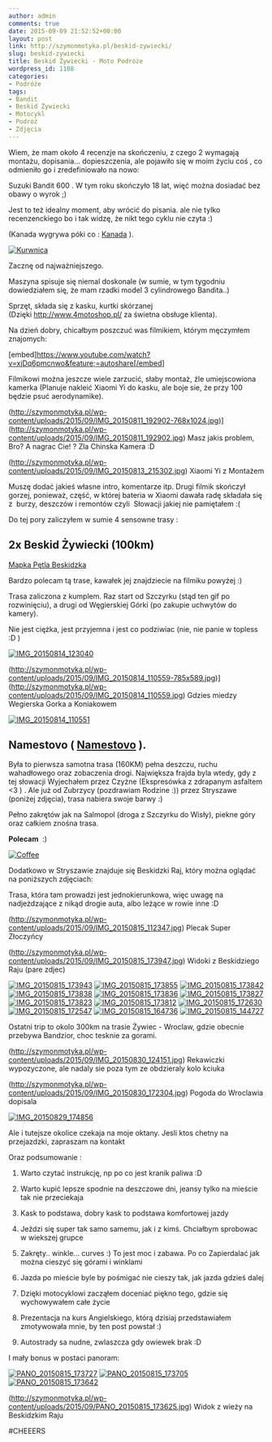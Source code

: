 ```yaml
---
author: admin
comments: true
date: 2015-09-09 21:52:52+00:00
layout: post
link: http://szymonmotyka.pl/beskid-zywiecki/
slug: beskid-zywiecki
title: Beskid Żywiecki - Moto Podróże
wordpress_id: 1108
categories:
- Podróże
tags:
- Bandit
- Beskid Żywiecki
- Motocykl
- Podróż
- Zdjęcia
---
```


Wiem, że mam około 4 recenzje na skończeniu, z czego 2 wymagają montażu, dopisania... dopieszczenia, ale pojawiło się w moim życiu coś , co odmieniło go i zredefiniowało na nowo:

Suzuki Bandit 600 . W tym roku skończyło 18 lat, więć można dosiadać bez obawy o wyrok ;)

Jest to też idealny moment, aby wrócić do pisania. ale nie tylko recenzenckiego bo i tak widzę, że nikt tego cyklu nie czyta :)

(Kanada wygrywa póki co : [Kanada](http://szymonmotyka.pl/canada-trip/) ). <!-- more -->

[![Kurwnica](http://szymonmotyka.pl/wp-content/uploads/2015/09/20150801_150449-ANIMATION.gif)](http://szymonmotyka.pl/wp-content/uploads/2015/09/20150801_150449-ANIMATION.gif)

Zacznę od najważniejszego.

Maszyna spisuje się niemal doskonale (w sumie, w tym tygodniu dowiedziałem się, że mam rzadki model 3 cylindrowego Bandita..)

Sprzęt, składa się z kasku, kurtki skórzanej (Dzięki http://www.4motoshop.pl/ za świetna obsługe klienta).

Na dzień dobry, chicałbym poszczuć was filmikiem, którym męczymłem znajomych:

[embed]https://www.youtube.com/watch?v=xjDq6pmcnwo&feature;=autoshare[/embed]

Filmikowi można jeszcze wiele zarzucić, słaby montaż, źle umiejscowiona kamerka (Planuje nakleić Xiaomi Yi do kasku, ale boje sie, że przy 100 będzie psuć aerodynamike).

(http://szymonmotyka.pl/wp-content/uploads/2015/09/IMG_20150811_192902-768x1024.jpg)](http://szymonmotyka.pl/wp-content/uploads/2015/09/IMG_20150811_192902.jpg) Masz jakis problem, Bro? A nagrac Cie! ? Zla Chinska Kamera :D

(http://szymonmotyka.pl/wp-content/uploads/2015/09/IMG_20150813_215302.jpg) Xiaomi Yi z Montażem

Muszę dodać jakieś własne intro, komentarze itp. Drugi filmik skończył gorzej, ponieważ, część, w której bateria w Xiaomi dawała radę składała się z  burzy, deszczów i remontów czyli  Słowacji jakiej nie pamiętałem :(

Do tej pory zaliczyłem w sumie 4 sensowne trasy :


## 2x Beskid Żywiecki (100km)


[Mapka Pętla Beskidzka ](https://www.google.pl/maps/dir/%C5%BBywiec/Istebna/Wis%C5%82a/Szczyrk/%C5%BBywiec/@49.6217435,18.9586014,11.75z/data=!4m32!4m31!1m5!1m1!1s0x47142623c76da4bb:0x85a9dc5388d3f017!2m2!1d19.1823983!2d49.6912999!1m5!1m1!1s0x47143d756311f999:0x98a3af71f8c88071!2m2!1d18.8935173!2d49.563977!1m5!1m1!1s0x4714180b9104d635:0x6544242885002bc5!2m2!1d18.867739!2d49.6473215!1m5!1m1!1s0x4714218550351941:0xb2002963ac5d023f!2m2!1d19.0235999!2d49.7150006!1m5!1m1!1s0x47142623c76da4bb:0x85a9dc5388d3f017!2m2!1d19.1823983!2d49.6912999!3e0)

Bardzo polecam tą trase, kawałek jej znajdziecie na filmiku powyżej :)

Trasa zaliczona z kumplem. Raz start od Szczyrku (stąd ten gif po rozwinięciu), a drugi od Węgierskiej Górki (po zakupie uchwytów do kamery).

Nie jest ciężka, jest przyjemna i jest co podziwiac (nie, nie panie w topless :D )

[![IMG_20150814_123040](http://szymonmotyka.pl/wp-content/uploads/2015/09/IMG_20150814_123040-785x589.jpg)](http://szymonmotyka.pl/wp-content/uploads/2015/09/IMG_20150814_123040.jpg)

(http://szymonmotyka.pl/wp-content/uploads/2015/09/IMG_20150814_110559-785x589.jpg)](http://szymonmotyka.pl/wp-content/uploads/2015/09/IMG_20150814_110559.jpg) Gdzies miedzy Wegierska Gorka a Koniakowem

[![IMG_20150814_110551](http://szymonmotyka.pl/wp-content/uploads/2015/09/IMG_20150814_110551-785x589.jpg)](http://szymonmotyka.pl/wp-content/uploads/2015/09/IMG_20150814_110551.jpg)


## Namestovo ( [Namestovo](https://www.google.pl/maps/dir/%C5%BBywiec/Korbiel%C3%B3w/Namiest%C3%B3w-N%C3%A1mestovo,+S%C5%82owacja/Chy%C5%BCne/Zubrzyca+Dolna/Hotel+Beskidzki+Raj,+Stryszawa/%C5%BBywiec/@49.4684078,19.4420476,11.5z/data=!4m49!4m48!1m5!1m1!1s0x47142623c76da4bb:0x85a9dc5388d3f017!2m2!1d19.1823983!2d49.6912999!1m5!1m1!1s0x47142d18aab02f65:0x9204490bbdc79e73!2m2!1d19.3504348!2d49.567283!1m10!1m1!1s0x4715c8956085a46d:0xa419bf6d92b45ef6!2m2!1d19.4811146!2d49.413234!3m4!1m2!1d19.5540513!2d49.3355545!3s0x4715b8a1cd494baf:0x39330d9cd8c77008!1m5!1m1!1s0x4715c38bfa77b5a9:0x6e16a35c462797a5!2m2!1d19.6735285!2d49.4259194!1m5!1m1!1s0x4715db0626d66411:0x4735d46df020808d!2m2!1d19.6738227!2d49.5252823!1m5!1m1!1s0x47167f15d01eeaff:0x7fd79d674d7579bc!2m2!1d19.5599798!2d49.6998439!1m5!1m1!1s0x47142623c76da4bb:0x85a9dc5388d3f017!2m2!1d19.1823983!2d49.6912999!3e0) ).


Była to pierwsza samotna trasa (160KM) pełna deszczu, ruchu wahadłowego oraz zobaczenia drogi. Największa frajda byla wtedy, gdy z tej słowacji Wyjechałem przez Czyżne (Ekspresówka z zdrapanym asfaltem <3 ) . Ale już od Zubrzycy (pozdrawiam Rodzine :)) przez Stryszawe (poniżej zdjęcia), trasa nabiera swoje barwy :)

Pełno zakrętów jak na Salmopol (droga z Szczyrku do Wisły), piekne góry oraz całkiem znośna trasa.

**Polecam**  :)

[![Coffee](http://szymonmotyka.pl/wp-content/uploads/2015/05/coffee2.gif)](http://szymonmotyka.pl/wp-content/uploads/2015/05/coffee2.gif)



Dodatkowo w Stryszawie znajduje się Beskidzki Raj, który można oglądać na poniższych zdjęciach:

Trasa, która tam prowadzi jest jednokierunkowa, więc uwagę na nadjeżdzające z nikąd drogie auta, albo leżące w rowie inne :D



(http://szymonmotyka.pl/wp-content/uploads/2015/09/IMG_20150815_112347.jpg) Plecak Super Złoczyńcy

(http://szymonmotyka.pl/wp-content/uploads/2015/09/IMG_20150815_173947.jpg) Widoki z Beskidziego Raju (pare zdjec)

[![IMG_20150815_173943](http://szymonmotyka.pl/wp-content/uploads/2015/09/IMG_20150815_173943-785x589.jpg)](http://szymonmotyka.pl/wp-content/uploads/2015/09/IMG_20150815_173943.jpg) [![IMG_20150815_173855](http://szymonmotyka.pl/wp-content/uploads/2015/09/IMG_20150815_173855-785x589.jpg)](http://szymonmotyka.pl/wp-content/uploads/2015/09/IMG_20150815_173855.jpg) [![IMG_20150815_173842](http://szymonmotyka.pl/wp-content/uploads/2015/09/IMG_20150815_173842-785x589.jpg)](http://szymonmotyka.pl/wp-content/uploads/2015/09/IMG_20150815_173842.jpg) [![IMG_20150815_173838](http://szymonmotyka.pl/wp-content/uploads/2015/09/IMG_20150815_173838-785x589.jpg)](http://szymonmotyka.pl/wp-content/uploads/2015/09/IMG_20150815_173838.jpg) [![IMG_20150815_173836](http://szymonmotyka.pl/wp-content/uploads/2015/09/IMG_20150815_173836-785x589.jpg)](http://szymonmotyka.pl/wp-content/uploads/2015/09/IMG_20150815_173836.jpg) [![IMG_20150815_173827](http://szymonmotyka.pl/wp-content/uploads/2015/09/IMG_20150815_173827-785x589.jpg)](http://szymonmotyka.pl/wp-content/uploads/2015/09/IMG_20150815_173827.jpg) [![IMG_20150815_173823](http://szymonmotyka.pl/wp-content/uploads/2015/09/IMG_20150815_173823-785x589.jpg)](http://szymonmotyka.pl/wp-content/uploads/2015/09/IMG_20150815_173823.jpg) [![IMG_20150815_173812](http://szymonmotyka.pl/wp-content/uploads/2015/09/IMG_20150815_173812-785x589.jpg)](http://szymonmotyka.pl/wp-content/uploads/2015/09/IMG_20150815_173812.jpg) [![IMG_20150815_172630](http://szymonmotyka.pl/wp-content/uploads/2015/09/IMG_20150815_172630-785x589.jpg)](http://szymonmotyka.pl/wp-content/uploads/2015/09/IMG_20150815_172630.jpg) [![IMG_20150815_172547](http://szymonmotyka.pl/wp-content/uploads/2015/09/IMG_20150815_172547-768x1024.jpg)](http://szymonmotyka.pl/wp-content/uploads/2015/09/IMG_20150815_172547.jpg) [![IMG_20150815_164736](http://szymonmotyka.pl/wp-content/uploads/2015/09/IMG_20150815_164736-785x589.jpg)](http://szymonmotyka.pl/wp-content/uploads/2015/09/IMG_20150815_164736.jpg) [![IMG_20150815_144727](http://szymonmotyka.pl/wp-content/uploads/2015/09/IMG_20150815_144727-768x1024.jpg)](http://szymonmotyka.pl/wp-content/uploads/2015/09/IMG_20150815_144727.jpg)

Ostatni trip to okolo 300km na trasie Żywiec - Wroclaw, gdzie obecnie przebywa Bandzior, choc tesknie za gorami.

(http://szymonmotyka.pl/wp-content/uploads/2015/09/IMG_20150830_124151.jpg) Rekawiczki wypozyczone, ale nadaly sie poza tym ze obdzieraly kolo kciuka

(http://szymonmotyka.pl/wp-content/uploads/2015/09/IMG_20150830_172304.jpg) Pogoda do Wroclawia dopisala

[![IMG_20150829_174856](http://szymonmotyka.pl/wp-content/uploads/2015/09/IMG_20150829_174856-768x1024.jpg)](http://szymonmotyka.pl/wp-content/uploads/2015/09/IMG_20150829_174856.jpg)

Ale i tutejsze okolice czekaja na moje oktany. Jesli ktos chetny na przejazdzki, zapraszam na kontakt

Oraz podsumowanie :



	
  1. Warto czytać instrukcję, np po co jest kranik paliwa :D

	
  2. Warto kupić lepsze spodnie na deszczowe dni, jeansy tylko na mieście tak nie przeciekaja

	
  3. Kask to podstawa, dobry kask to podstawa komfortowej jazdy

	
  4. Jeździ się super tak samo samemu, jak i z kimś. Chciałbym sprobowac w wiekszej grupce

	
  5. Zakręty.. winkle... curves :) To jest moc i zabawa. Po co Zapierdalać jak można cieszyć się górami i winklami

	
  6. Jazda po mieście byle by pośmigać nie cieszy tak, jak jazda gdzieś dalej

	
  7. Dzięki motocyklowi zacząłem doceniać piękno tego, gdzie się wychowywałem całe życie

	
  8. Prezentacja na kurs Angielskiego, którą dzisiaj przedstawiałem zmotywowała mnie, by ten post powstał :)

	
  9. Autostrady sa nudne, zwlaszcza gdy owiewek brak :D


I mały bonus w postaci panoram:

[![PANO_20150815_173727](http://szymonmotyka.pl/wp-content/uploads/2015/09/PANO_20150815_173727-785x125.jpg)](http://szymonmotyka.pl/wp-content/uploads/2015/09/PANO_20150815_173727.jpg) [![PANO_20150815_173705](http://szymonmotyka.pl/wp-content/uploads/2015/09/PANO_20150815_173705-785x155.jpg)](http://szymonmotyka.pl/wp-content/uploads/2015/09/PANO_20150815_173705.jpg) [![PANO_20150815_173642](http://szymonmotyka.pl/wp-content/uploads/2015/09/PANO_20150815_173642-785x177.jpg)](http://szymonmotyka.pl/wp-content/uploads/2015/09/PANO_20150815_173642.jpg)

(http://szymonmotyka.pl/wp-content/uploads/2015/09/PANO_20150815_173625.jpg) Widok z wieży na Beskidzkim Raju

#CHEEERS
